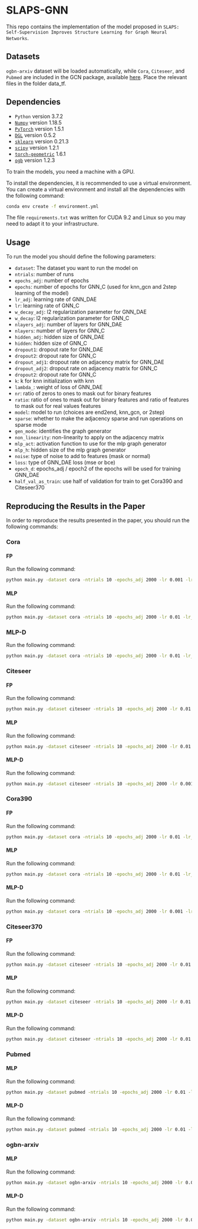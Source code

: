 # SLAPS-GNN

This repo contains the implementation of the model proposed
in `SLAPS: Self-Supervision Improves Structure Learning for Graph Neural Networks`.

## Datasets

`ogbn-arxiv` dataset will be loaded automatically, while `Cora`, `Citeseer`, and `Pubmed` are included in the GCN
package, available [here](https://github.com/tkipf/gcn/tree/master/gcn/data). Place the relevant files in the folder
data_tf.

## Dependencies

* `Python` version 3.7.2
* [`Numpy`](https://numpy.org/) version 1.18.5
* [`PyTorch`](https://pytorch.org/) version 1.5.1
* [`DGL`](https://www.dgl.ai/) version 0.5.2
* [`sklearn`](https://scikit-learn.org/stable/) version 0.21.3
* [`scipy`](https://www.scipy.org/) version 1.2.1
* [`torch-geometric`](https://github.com/rusty1s/pytorch_geometric) 1.6.1
* [`ogb`](https://ogb.stanford.edu/) version 1.2.3

To train the models, you need a machine with a GPU.

To install the dependencies, it is recommended to use a virtual environment. You can create a virtual environment and
install all the dependencies with the following command:

```bash
conda env create -f environment.yml
```

The file `requirements.txt` was written for CUDA 9.2 and Linux so you may need to adapt it to your infrastructure.

## Usage

To run the model you should define the following parameters:

- `dataset`: The dataset you want to run the model on
- `ntrials`: number of runs
- `epochs_adj`: number of epochs
- `epochs`: number of epochs for GNN_C (used for knn_gcn and 2step learning of the model)
- `lr_adj`: learning rate of GNN_DAE
- `lr`: learning rate of GNN_C
- `w_decay_adj`: l2 regularization parameter for GNN_DAE
- `w_decay`: l2 regularization parameter for GNN_C
- `nlayers_adj`: number of layers for GNN_DAE
- `nlayers`: number of layers for GNN_C
- `hidden_adj`: hidden size of GNN_DAE
- `hidden`: hidden size of GNN_C
- `dropout1`: dropout rate for GNN_DAE
- `dropout2`: dropout rate for GNN_C
- `dropout_adj1`: dropout rate on adjacency matrix for GNN_DAE
- `dropout_adj2`: dropout rate on adjacency matrix for GNN_C
- `dropout2`: dropout rate for GNN_C
- `k`: k for knn initialization with knn
- `lambda_`: weight of loss of GNN_DAE
- `nr`: ratio of zeros to ones to mask out for binary features
- `ratio`: ratio of ones to mask out for binary features and ratio of features to mask out for real values features
- `model`: model to run (choices are end2end, knn_gcn, or 2step)
- `sparse`: whether to make the adjacency sparse and run operations on sparse mode
- `gen_mode`: identifies the graph generator
- `non_linearity`: non-linearity to apply on the adjacency matrix
- `mlp_act`: activation function to use for the mlp graph generator
- `mlp_h`: hidden size of the mlp graph generator
- `noise`: type of noise to add to features (mask or normal)
- `loss`: type of GNN_DAE loss (mse or bce)
- `epoch_d`: epochs_adj / epoch2 of the epochs will be used for training GNN_DAE
- `half_val_as_train`: use half of validation for train to get Cora390 and Citeseer370

## Reproducing the Results in the Paper

In order to reproduce the results presented in the paper, you should run the following commands:

### Cora

#### FP

Run the following command:

```bash
python main.py -dataset cora -ntrials 10 -epochs_adj 2000 -lr 0.001 -lr_adj 0.01 -w_decay 0.0005 -nlayers 2 -nlayers_adj 2 -hidden 32 -hidden_adj 512 -dropout1 0.5 -dropout2 0.5 -dropout_adj1 0.5 -dropout_adj2 0.25 -k 30 -lambda_ 10.0 -nr 5 -ratio 10 -model end2end -sparse 0 -gen_mode 0 -non_linearity elu -epoch_d 5
```

#### MLP

Run the following command:

```bash
python main.py -dataset cora -ntrials 10 -epochs_adj 2000 -lr 0.01 -lr_adj 0.001 -w_decay 0.0005 -nlayers 2 -nlayers_adj 2 -hidden 32 -hidden_adj 512 -dropout1 0.5 -dropout2 0.5 -dropout_adj1 0.25 -dropout_adj2 0.5 -k 20 -lambda_ 10.0 -nr 5 -ratio 10 -model end2end -sparse 0 -gen_mode 1 -non_linearity relu -mlp_h 1433 -mlp_act relu -epoch_d 5
```

### MLP-D

Run the following command:

```bash
python main.py -dataset cora -ntrials 10 -epochs_adj 2000 -lr 0.01 -lr_adj 0.001 -w_decay 0.05 -nlayers 2 -nlayers_adj 2 -hidden 32 -hidden_adj 512 -dropout1 0.5 -dropout2 0.5 -dropout_adj1 0.25 -dropout_adj2 0.5 -k 15 -lambda_ 10.0 -nr 5 -ratio 10 -model end2end -sparse 0 -gen_mode 2 -non_linearity relu -mlp_act relu -epoch_d 5
```

### Citeseer

#### FP

Run the following command:

```bash
python main.py -dataset citeseer -ntrials 10 -epochs_adj 2000 -lr 0.01 -lr_adj 0.01 -w_decay 0.05 -nlayers 2 -nlayers_adj 2 -hidden 32 -hidden_adj 1024 -dropout1 0.5 -dropout2 0.5 -dropout_adj1 0.4 -dropout_adj2 0.4 -k 30 -lambda_ 1.0 -nr 1 -ratio 10 -model end2end -sparse 0 -gen_mode 0 -non_linearity elu -epoch_d 5
```

#### MLP

Run the following command:

```bash
python main.py -dataset citeseer -ntrials 10 -epochs_adj 2000 -lr 0.01 -lr_adj 0.001 -w_decay 0.0005 -nlayers 2 -nlayers_adj 2 -hidden 32 -hidden_adj 1024 -dropout1 0.5 -dropout2 0.5 -dropout_adj1 0.25 -dropout_adj2 0.5 -k 30 -lambda_ 10.0 -nr 5 -ratio 10 -model end2end -sparse 0 -gen_mode 1 -non_linearity relu -mlp_act tanh -mlp_h 3703 -epoch_d 5
```

#### MLP-D

Run the following command:

```bash
python main.py -dataset citeseer -ntrials 10 -epochs_adj 2000 -lr 0.001 -lr_adj 0.01 -w_decay 0.05 -nlayers 2 -nlayers_adj 2 -hidden 32 -hidden_adj 1024 -dropout1 0.5 -dropout2 0.5 -dropout_adj1 0.5 -dropout_adj2 0.5 -k 20 -lambda_ 10.0 -nr 5 -ratio 10 -model end2end -sparse 0 -gen_mode 2 -non_linearity relu -mlp_act tanh -epoch_d 5
```

### Cora390

#### FP

Run the following command:

```bash
python main.py -dataset cora -ntrials 10 -epochs_adj 2000 -lr 0.01 -lr_adj 0.01 -w_decay 0.0005 -nlayers 2 -nlayers_adj 2 -hidden 32 -hidden_adj 512 -dropout1 0.5 -dropout2 0.5 -dropout_adj1 0.25 -dropout_adj2 0.5 -k 20 -lambda_ 100.0 -nr 5 -ratio 10 -model end2end -sparse 0 -gen_mode 0 -non_linearity elu -epoch_d 5 -half_val_as_train 1
```

#### MLP

Run the following command:

```bash
python main.py -dataset cora -ntrials 10 -epochs_adj 2000 -lr 0.01 -lr_adj 0.001 -w_decay 0.0005 -nlayers 2 -nlayers_adj 2 -hidden 32 -hidden_adj 512 -dropout1 0.5 -dropout2 0.5 -dropout_adj1 0.25 -dropout_adj2 0.5 -k 20 -lambda_ 10.0 -nr 5 -ratio 10 -model end2end -sparse 0 -gen_mode 1 -non_linearity relu -mlp_h 1433 -mlp_act relu -epoch_d 5 -half_val_as_train 1
```

#### MLP-D

Run the following command:

```bash
python main.py -dataset cora -ntrials 10 -epochs_adj 2000 -lr 0.001 -lr_adj 0.001 -w_decay 0.0005 -nlayers 2 -nlayers_adj 2 -hidden 32 -hidden_adj 512 -dropout1 0.5 -dropout2 0.5 -dropout_adj1 0.25 -dropout_adj2 0.5 -k 20 -lambda_ 10.0 -nr 5 -ratio 10 -model end2end -sparse 0 -gen_mode 2 -non_linearity relu -mlp_act relu -epoch_d 5 -half_val_as_train 1
```

### Citeseer370

#### FP

Run the following command:

```bash
python main.py -dataset citeseer -ntrials 10 -epochs_adj 2000 -lr 0.01 -lr_adj 0.01 -w_decay 0.05 -nlayers 2 -nlayers_adj 2 -hidden 32 -hidden_adj 1024 -dropout1 0.5 -dropout2 0.5 -dropout_adj1 0.5 -dropout_adj2 0.5 -k 30 -lambda_ 1.0 -nr 1 -ratio 10 -model end2end -sparse 0 -gen_mode 0 -non_linearity elu -epoch_d 5 -half_val_as_train 1
```

#### MLP

Run the following command:

```bash
python main.py -dataset citeseer -ntrials 10 -epochs_adj 2000 -lr 0.01 -lr_adj 0.001 -w_decay 0.0005 -nlayers 2 -nlayers_adj 2 -hidden 32 -hidden_adj 1024 -dropout1 0.25 -dropout2 0.5 -dropout_adj1 0.25 -dropout_adj2 0.5 -k 30 -lambda_ 10.0 -nr 5 -ratio 10 -model end2end -sparse 0 -gen_mode 1 -non_linearity relu -mlp_act tanh -mlp_h 3703 -epoch_d 5 -half_val_as_train 1
```

#### MLP-D

Run the following command:

```bash
python main.py -dataset citeseer -ntrials 10 -epochs_adj 2000 -lr 0.01 -lr_adj 0.01 -w_decay 0.05 -nlayers 2 -nlayers_adj 2 -hidden 32 -hidden_adj 1024 -dropout1 0.5 -dropout2 0.5 -dropout_adj1 0.25 -dropout_adj2 0.5 -k 20 -lambda_ 10.0 -nr 5 -ratio 10 -model end2end -sparse 0 -gen_mode 2 -non_linearity relu -mlp_act tanh -epoch_d 5 -half_val_as_train 1
```

### Pubmed

#### MLP

Run the following command:

```bash
python main.py -dataset pubmed -ntrials 10 -epochs_adj 2000 -lr 0.01 -lr_adj 0.01 -w_decay 0.0005 -nlayers 2 -nlayers_adj 2 -hidden 32 -hidden_adj 128 -dropout1 0.5 -dropout2 0.5 -dropout_adj1 0.5 -dropout_adj2 0.5 -k 15 -lambda_ 10.0 -nr 5 -ratio 10 -model end2end -sparse 0 -gen_mode 1 -non_linearity relu -mlp_h 500 -mlp_act relu -epoch_d 5 -sparse 1
```

#### MLP-D

Run the following command:

```bash
python main.py -dataset pubmed -ntrials 10 -epochs_adj 2000 -lr 0.01 -lr_adj 0.01 -w_decay 0.0005 -nlayers 2 -nlayers_adj 2 -hidden 32 -hidden_adj 128 -dropout1 0.5 -dropout2 0.5 -dropout_adj1 0.25 -dropout_adj2 0.25 -k 15 -lambda_ 100.0 -nr 5 -ratio 20 -model end2end -sparse 0 -gen_mode 2 -non_linearity relu -mlp_act tanh -epoch_d 5 -sparse 1
```

### ogbn-arxiv

#### MLP

Run the following command:

```bash
python main.py -dataset ogbn-arxiv -ntrials 10 -epochs_adj 2000 -lr 0.01 -lr_adj 0.001 -w_decay 0.0 -nlayers 2 -nlayers_adj 2 -hidden 256 -hidden_adj 256 -dropout1 0.5 -dropout2 0.5 -dropout_adj1 0.25 -dropout_adj2 0.5 -k 15 -lambda_ 10.0 -nr 5 -ratio 100 -model end2end -sparse 0 -gen_mode 1 -non_linearity relu -mlp_h 128 -mlp_act relu -epoch_d 2001 -sparse 1 -loss mse -noise mask
```

#### MLP-D

Run the following command:

```bash
python main.py -dataset ogbn-arxiv -ntrials 10 -epochs_adj 2000 -lr 0.01 -lr_adj 0.001 -w_decay 0.0 -nlayers 2 -nlayers_adj 2 -hidden 256 -hidden_adj 256 -dropout1 0.5 -dropout2 0.5 -dropout_adj1 0.5 -dropout_adj2 0.25 -k 15 -lambda_ 10.0 -nr 5 -ratio 100 -model end2end -sparse 0 -gen_mode 2 -non_linearity relu -mlp_act relu -epoch_d 2001 -sparse 1 -loss mse -noise normal
```


